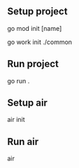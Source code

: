 ## Setup project

go mod init [name]

go work init ./common

## Run project

go run .

## Setup air

air init

## Run air

air
